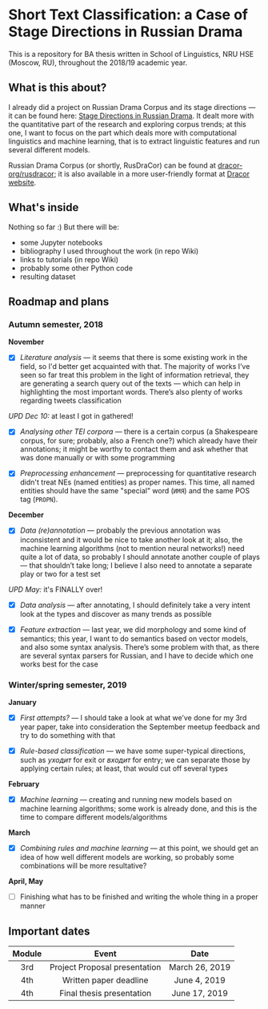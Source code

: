 # Short Text Classification: a Case of Stage Directions in Russian Drama
This is a repository for BA thesis written in School of Linguistics, NRU HSE (Moscow, RU), throughout the 2018/19 academic year. 

## What is this about?

I already did a project on Russian Drama Corpus and its stage directions — it can be found here: [Stage Directions in Russian Drama](https://github.com/creaciond/russian-drama). It dealt more with the quantitative part of the research and exploring corpus trends; at this one, I want to focus on the part which deals more with computational linguistics and machine learning, that is to extract linguistic features and run several different models.

Russian Drama Corpus (or shortly, RusDraCor) can be found at [dracor-org/rusdracor](https://github.com/dracor-org/rusdracor); it is also available in a more user-friendly format at [Dracor website](https://dracor.org/rus).

## What's inside

Nothing so far :) But there will be:

* some Jupyter notebooks
* bibliography I used throughout the work (in repo Wiki)
* links to tutorials (in repo Wiki)
* probably some other Python code
* resulting dataset

## Roadmap and plans

### Autumn semester, 2018

**November**

- [x] _Literature analysis_ — it seems that there is some existing work in the field, so I'd better get acquainted with that. The majority of works I’ve seen so far treat this problem in the light of information retrieval, they are generating a search query out of the texts — which can help in highlighting the most important words. There’s also plenty of works regarding tweets classification

_UPD Dec 10:_ at least I got in gathered!

- [x] _Analysing other TEI corpora_ — there is a certain corpus (a Shakespeare corpus, for sure; probably, also a French one?) which already have their <stage> annotations; it might be worthy to contact them and ask whether that was done manually or with some programming
  
- [x] _Preprocessing enhancement_  — preprocessing for quantitative research didn't treat NEs (named entities) as proper names. This time, all named entities should have the same "special" word (`ИМЯ`) and the same POS tag (`PROPN`).

**December**

- [x] _Data (re)annotation_ — probably the previous annotation was inconsistent and it would be nice to take another look at it; also, the machine learning algorithms (not to mention neural networks!) need quite a lot of data, so probably I should annotate another couple of plays — that shouldn’t take long; I believe I also need to annotate a separate play or two for a test set

_UPD May:_ it's FINALLY over!

- [x] _Data analysis_ — after annotating, I should definitely take a very intent look at the types and discover as many trends as possible

- [x] _Feature extraction_ — last year, we did morphology and some kind of semantics; this year, I want to do semantics based on vector models, and also some syntax analysis. There’s some problem with that, as there are several syntax parsers for Russian, and I have to decide which one works best for the case

### Winter/spring semester, 2019

**January**

- [x] _First attempts?_ — I should take a look at what we’ve done for my 3rd year paper, take into consideration the September meetup feedback and try to do something with that

- [x] _Rule-based classification_ — we have some super-typical directions, such as _уходит_ for exit or _входит_ for entry; we can separate those by applying certain rules; at least, that would cut off several types

**February**

- [x] _Machine learning_ — creating and running new models based on machine learning algorithms; some work is already done, and this is the time to compare different models/algorithms

**March**

- [x] _Combining rules and machine learning_ — at this point, we should get an idea of how well different models are working, so probably some combinations will be more resultative?

**April, May**

- [ ] Finishing what has to be finished and writing the whole thing in a proper manner 
  
## Important dates

|**Module**|**Event**                    |**Date**             |
|:--------:|:---------------------------:|:-------------------:|
|3rd       |Project Proposal presentation|March 26, 2019|
|4th       |Written paper deadline       |June 4, 2019|
|4th       |Final thesis presentation    |June 17, 2019|
